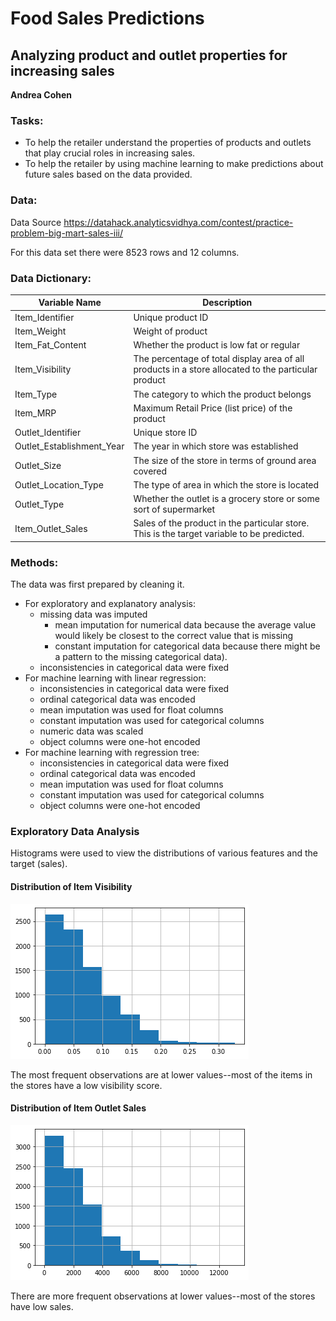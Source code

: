 # Food Sales Predictions

## Analyzing product and outlet properties for increasing sales

**Andrea Cohen**

### Tasks:
- To help the retailer understand the properties of products and outlets that play crucial roles in increasing sales.
- To help the retailer by using machine learning to make predictions about future sales based on the data provided.

### Data:
Data Source https://datahack.analyticsvidhya.com/contest/practice-problem-big-mart-sales-iii/

For this data set there were 8523 rows and 12 columns.

### Data Dictionary:
Variable Name	| Description
---| ---
Item_Identifier |	Unique product ID
Item_Weight |	Weight of product
Item_Fat_Content |	Whether the product is low fat or regular
Item_Visibility |	The percentage of total display area of all products in a store allocated to the particular product
Item_Type |	The category to which the product belongs
Item_MRP |	Maximum Retail Price (list price) of the product
Outlet_Identifier |	Unique store ID
Outlet_Establishment_Year |	The year in which store was established
Outlet_Size |	The size of the store in terms of ground area covered
Outlet_Location_Type |	The type of area in which the store is located
Outlet_Type |	Whether the outlet is a grocery store or some sort of supermarket
Item_Outlet_Sales |	Sales of the product in the particular store. This is the target variable to be predicted.

### Methods:

The data was first prepared by cleaning it.
- For exploratory and explanatory analysis: 
  - missing data was imputed 
    - mean imputation for numerical data because the average value would likely be closest to the correct value that is missing 
    - constant imputation for categorical data because there might be a pattern to the missing categorical data).  
  - inconsistencies in categorical data were fixed
- For machine learning with linear regression: 
  - inconsistencies in categorical data were fixed
  - ordinal categorical data was encoded
  - mean imputation was used for float columns
  - constant imputation was used for categorical columns
  - numeric data was scaled
  - object columns were one-hot encoded
- For machine learning with regression tree:
  - inconsistencies in categorical data were fixed
  - ordinal categorical data was encoded
  - mean imputation was used for float columns
  - constant imputation was used for categorical columns
  - object columns were one-hot encoded

### Exploratory Data Analysis

Histograms were used to view the distributions of various features and the target (sales).

#### Distribution of Item Visibility

![Item Visibility.png](https://github.com/andreacohen7/food-sales-predictions/blob/main/Item%20Visibility.png)

The most frequent observations are at lower values--most of the items in the stores have a low visibility score.

#### Distribution of Item Outlet Sales

![Item Outlet Sales.png](https://github.com/andreacohen7/food-sales-predictions/blob/main/Item%20Outlet%20Sales.png)

There are more frequent observations at lower values--most of the stores have low sales.

